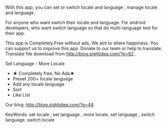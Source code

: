 With this app, you can set or switch locale and language , manage locale and language.

For anyone who want switch their locale and language.
For android developers, who want switch language so that do multi-language test for their app.

This app is Completely Free without ads, We aim to share happiness.
You can support us to improve this app. Donate to our team or help to translate. Translate file download from http://blog.sightidea.com/?p=62 .

Set  Language - More Locale

- ★ Completely free, No Ads★ 
- Preset 200+ locale language
- Add any locale language
- Sort
- Like List 


Our blog: http://blog.sightidea.com/?p=44


KeyWords:
set locale , set language , more locale, set language , switch language. switch locale
